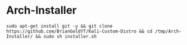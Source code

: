 # Arch-Installer

```
sudo apt-get install git -y && git clone https://github.com/BrianGoldYT/Kali-Custom-Distro && cd /tmp/Arch-Installer/ && sudo sh installer.sh
```
